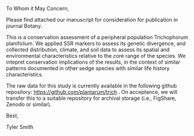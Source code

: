 To Whom it May Concern,

Please find attached our manuscript for consideration for publication in
journal Botany.

This is a conservation assessment of a peripheral population Trichophorum
planifolium. We applied SSR markers to assess its genetic divergence, and
collected distribution, climate, and soil data to assess its spatial and
environmental characteristics relative to the core range of the species. We
intepret conservation implications of the results, in the context of
similar patterns documented in other sedge species with similar life
history characteristics.

The raw data for this study is currently available in the following github
repository: https://github.com/plantarum/trich . On acceptance, we will
transfer this to a suitable repository for archival storage (i.e.,
FigShare, Zenodo or similar).

Best,

Tyler Smith
